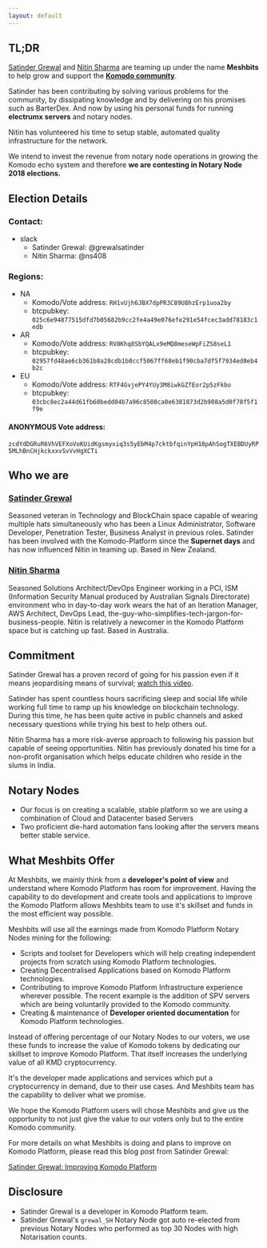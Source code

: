 ```yaml
---
layout: default
---
```


[Satinder Grewal]: https://www.linkedin.com/in/grewalsatinder
[Nitin Sharma]: https://www.linkedin.com/in/nitinsharma408
[Komodo Platform]: https://komodoplatform.com/
[Komodo community]: https://komodoplatform.com/
[watch this video]: https://www.youtube.com/watch?v=eXWZe4IqmEk

## [](#tl-dr)TL;DR

[Satinder Grewal] and [Nitin Sharma] are teaming up under the name **Meshbits** to help grow and support the **[Komodo community]**.

Satinder has been contributing by solving various problems for the community, by dissipating knowledge and by delivering on his promises such as BarterDex.
And now by using his personal funds for running **electrumx servers** and notary nodes.

Nitin has volunteered his time to setup stable, automated quality infrastructure for the network.

We intend to invest the revenue from notary node operations in growing the Komodo echo system and therefore **we are contesting in Notary Node 2018 elections.**

## Election Details

### [](#contact)Contact:

* slack
    * Satinder Grewal: @grewalsatinder
    * Nitin Sharma: @ns408

### [](#notary-nodes-regions)Regions:

* NA
  * Komodo/Vote address: `RH1vUjh6JBX7dpPR3C89U8hzErp1uoa2by`
  * btcpubkey: `025c6e94877515dfd7b05682b9cc2fe4a49e076efe291e54fcec3add78183c1edb`
* AR
  * Komodo/Vote address: `RV8Khq8SbYQALx9eMQ8meseWpFiZS8seL1`
  * btcpubkey: `02957fd48ae6cb361b8a28cdb1b8ccf5067ff68eb1f90cba7df5f7934ed8eb4b2c`
* EU
  * Komodo/Vote address: `RTF4GvjePY4YUy3M8iwkGZfEor2p5zFkbo`
  * btcpubkey: `03cbc8ec2a44d61fb60bedd04b7a96c8508ca0e6381873d2b908a5d0f78f5f1f9e`

#### ANONYMOUS Vote address:

`zcdYdDGRuR6VhVEFXoVoKUidKgsmyxiq3s5yEbM4p7cktbfqinYpH18pAhSogTXEBDUyRP5MLhBnCHjkckxxvSvVvHgXCTi`

## [](#who-we-are)Who we are

### [Satinder Grewal]

Seasoned veteran in Technology and BlockChain space capable of wearing multiple hats simultaneously who has been a Linux Administrator, Software Developer, Penetration Tester, Business Analyst in previous roles.
Satinder has been involved with the Komodo-Platform since the **Supernet days** and has now influenced Nitin in teaming up.
Based in New Zealand.

### [Nitin Sharma]

Seasoned Solutions Architect/DevOps Engineer working in a PCI, ISM (Information Security Manual produced by Australian Signals Directorate) environment who in day-to-day work wears the hat of an Iteration Manager, AWS Architect, DevOps Lead, the-guy-who-simplifies-tech-jargon-for-business-people. Nitin is relatively a newcomer in the Komodo Platform space but is catching up fast.
Based in Australia.

## [](#commitment)Commitment
Satinder Grewal has a proven record of going for his passion even if it means jeopardising means of survival; [watch this video].

Satinder has spent countless hours sacrificing sleep and social life while working full time to ramp up his knowledge on blockchain technology.
During this time, he has been quite active in public channels and asked necessary questions while trying his best to help others out.

Nitin Sharma has a more risk-averse approach to following his passion but capable of seeing opportunities. Nitin has previously donated his time for a non-profit organisation which helps educate children who reside in the slums in India.

## [](#notary-nodes)Notary Nodes

* Our focus is on creating a scalable, stable platform so we are using a combination of Cloud and Datacenter based Servers
* Two proficient die-hard automation fans looking after the servers means better stable service.

## [](#what-we-offer)What Meshbits Offer

At Meshbits, we mainly think from a **developer's point of view** and understand where Komodo Platform has room for improvement. Having the capability to do development and create tools and applications to improve the Komodo Platform allows Meshbits team to use it's skillset and funds in the most efficient way possible.

Meshbits will use all the earnings made from Komodo Platform Notary Nodes mining for the following:

* Scripts and toolset for Developers which will help creating independent projects from scratch using Komodo Platform technologies.
* Creating Decentralised Applications based on Komodo Platform technologies.
* Contributing to improve Komodo Platform Infrastructure experience wherever possible. The recent example is the addition of SPV servers which are being voluntarily provided to the Komodo community.
* Creating & maintenance of **Developer oriented documentation** for Komodo Platform technologies.

Instead of offering percentage of our Notary Nodes to our voters, we use these funds to increase the value of Komodo tokens by dedicating our skillset to improve Komodo Platform. That itself increases the underlying value of all KMD cryptocurrency.

It's the developer made applications and services which put a cryptocurrency in demand, due to their use cases. And Meshbits team has the capability to deliver what we promise.

We hope the Komodo Platform users will chose Meshbits and give us the opportunity to not just give the value to our voters only but to the entire Komodo community.

For more details on what Meshbits is doing and plans to improve on Komodo Platform, please read this blog post from Satinder Grewal:

[Satinder Grewal: Improving Komodo Platform](https://medium.com/@satindergrewal/improving-komodo-platform-37c684991374)

## [](#disclosure)Disclosure

* Satinder Grewal is a developer in Komodo Platform team.
* Satinder Grewal's `grewal_SH` Notary Node got auto re-elected from previous Notary Nodes who performed as top 30 Nodes with high Notarisation counts.

